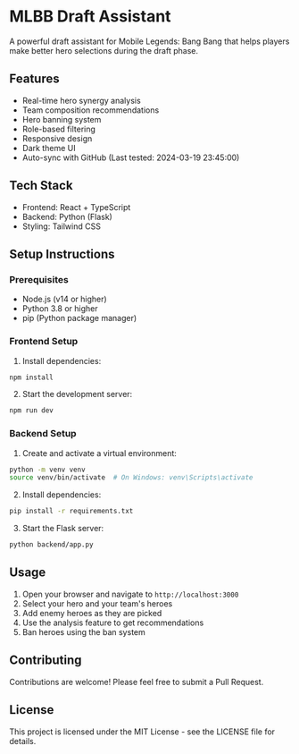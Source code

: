 # MLBB Draft Assistant

A powerful draft assistant for Mobile Legends: Bang Bang that helps players make better hero selections during the draft phase.

## Features

- Real-time hero synergy analysis
- Team composition recommendations
- Hero banning system
- Role-based filtering
- Responsive design
- Dark theme UI
- Auto-sync with GitHub (Last tested: 2024-03-19 23:45:00)

## Tech Stack

- Frontend: React + TypeScript
- Backend: Python (Flask)
- Styling: Tailwind CSS

## Setup Instructions

### Prerequisites

- Node.js (v14 or higher)
- Python 3.8 or higher
- pip (Python package manager)

### Frontend Setup

1. Install dependencies:
```bash
npm install
```

2. Start the development server:
```bash
npm run dev
```

### Backend Setup

1. Create and activate a virtual environment:
```bash
python -m venv venv
source venv/bin/activate  # On Windows: venv\Scripts\activate
```

2. Install dependencies:
```bash
pip install -r requirements.txt
```

3. Start the Flask server:
```bash
python backend/app.py
```

## Usage

1. Open your browser and navigate to `http://localhost:3000`
2. Select your hero and your team's heroes
3. Add enemy heroes as they are picked
4. Use the analysis feature to get recommendations
5. Ban heroes using the ban system

## Contributing

Contributions are welcome! Please feel free to submit a Pull Request.

## License

This project is licensed under the MIT License - see the LICENSE file for details. 